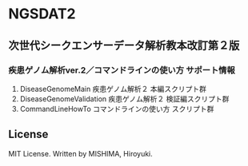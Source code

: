 # NGSDAT2
## 次世代シークエンサーデータ解析教本改訂第２版
### 疾患ゲノム解析ver.2／コマンドラインの使い方 サポート情報

1. DiseaseGenomeMain  疾患ゲノム解析２ 本編スクリプト群
2. DiseaseGenomeValidation 疾患ゲノム解析２ 検証編スクリプト群
3. CommandLineHowTo コマンドラインの使い方 スクリプト群

## License
MIT License. Written by MISHIMA, Hiroyuki.
